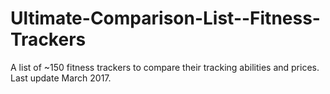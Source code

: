 # Ultimate-Comparison-List--Fitness-Trackers
A list of ~150 fitness trackers to compare their tracking abilities and prices.
Last update March 2017.
